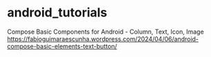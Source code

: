 # android_tutorials

Compose Basic Components for Android - Column, Text, Icon, Image
https://fabioguimaraescunha.wordpress.com/2024/04/06/android-compose-basic-elements-text-button/
